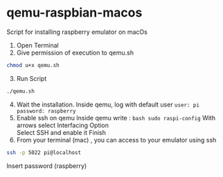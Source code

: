 # qemu-raspbian-macos
Script for installing raspberry emulator on macOs

1. Open Terminal 
2. Give permission of execution to qemu.sh 
  ``` bash
  chmod u+x qemu.sh
  ```
  
3. Run Script
  ``` bash
  ./qemu.sh
  ```
  
4. Wait the installation. Inside qemu, log with default user
   ` user: pi password: raspberry `
5. Enable ssh on qemu 
   Inside qemu write :
        ``` bash
        sudo raspi-config
        ```
   With arrows select Interfacing Option  
   Select SSH and enable it
   Finish
6. From your terminal (mac) , you can access to your emulator using ssh
  ``` bash 
  ssh -p 5022 pi@localhost
  ```
  Insert password (raspberry)
